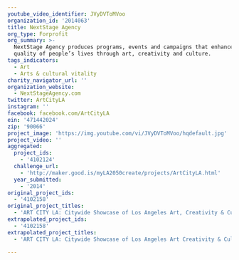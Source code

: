 ```yaml
---
youtube_video_identifier: JVyDVToMVoo
organization_id: '2014063'
title: NextStage Agency
org_type: Forprofit
org_summary: >-
  NextStage Agency produces programs, events and campaigns that enhance the
  quality of people’s lives through art, creativity and culture.
tags_indicators:
  - Art
  - Arts & cultural vitality
charity_navigator_url: ''
organization_website:
  - NextStageAgency.com
twitter: ArtCityLA
instagram: ''
facebook: facebook.com/ArtCityLA
ein: '471442024'
zip: '90066'
project_image: 'https://img.youtube.com/vi/JVyDVToMVoo/hqdefault.jpg'
project_video: ''
aggregated:
  project_ids:
    - '4102124'
  challenge_url:
    - 'http://maker.good.is/myLA2050create/projects/ArtCityLA.html'
  year_submitted:
    - '2014'
original_project_ids:
  - '4102158'
original_project_titles:
  - 'ART CITY LA: Citywide Showcase of Los Angeles Art, Creativity & Culture'
extrapolated_project_ids:
  - '4102158'
extrapolated_project_titles:
  - 'ART CITY LA: Citywide Showcase of Los Angeles Art Creativity & Culture'

---
```

